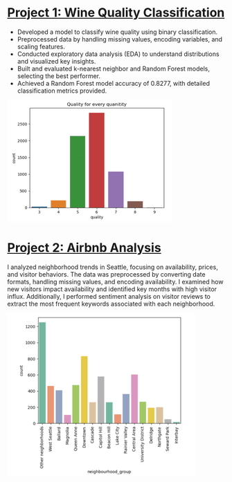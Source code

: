 # [Project 1: Wine Quality Classification](https://github.com/Samir4569/Wine-Quality-Classification)
* Developed a model to classify wine quality using binary classification.
* Preprocessed data by handling missing values, encoding variables, and scaling features.
* Conducted exploratory data analysis (EDA) to understand distributions and visualized key insights.
* Built and evaluated k-nearest neighbor and Random Forest models, selecting the best performer.
* Achieved a Random Forest model accuracy of 0.8277, with detailed classification metrics provided.

![](/images/graph.png)


# [Project 2: Airbnb Analysis](https://github.com/Samir4569/Airbnb_analysis)
I analyzed neighborhood trends in Seattle, focusing on availability, prices, and visitor behaviors. The data was preprocessed by converting date formats, handling missing values, and encoding availability. I examined how new visitors impact availability and identified key months with high visitor influx. Additionally, I performed sentiment analysis on visitor reviews to extract the most frequent keywords associated with each neighborhood.


![](images/graph_airbnb.png)
